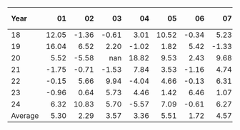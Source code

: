 | Year    |               01   |               02   |               03   |               04   |               05   |               06   |               07   |               08   |               09   |               10   |               11   |               12   |     Average ,     |
|:--------|-------------------:|-------------------:|-------------------:|-------------------:|-------------------:|-------------------:|-------------------:|-------------------:|-------------------:|-------------------:|-------------------:|-------------------:|------------------:|
| 18      |              12.05 |              -1.36 |              -0.61 |               3.01 |              10.52 |              -0.34 |               5.23 |               4.31 |               1.68 |              -4.88 |               8.38 |              -2.03 |              3.00 |
| 19      |              16.04 |               6.52 |               2.20 |              -1.02 |               1.82 |               5.42 |              -1.33 |               6.82 |              -0.34 |               0.35 |               3.93 |               0.28 |              3.39 |
| 20      |               5.52 |              -5.58 |             nan    |              18.82 |               9.53 |               2.43 |               9.68 |               1.66 |              -4.86 |              -3.18 |               9.60 |               6.70 |              4.57 |
| 21      |              -1.75 |              -0.71 |              -1.53 |               7.84 |               3.53 |              -1.16 |               4.74 |               2.68 |               1.08 |               7.74 |              -1.57 |               6.00 |              2.24 |
| 22      |              -0.15 |               5.66 |               9.94 |              -4.04 |               4.66 |              -0.13 |               6.31 |               9.41 |              -1.27 |              18.07 |              -0.41 |              -1.85 |              3.85 |
| 23      |              -0.96 |               0.64 |               5.73 |               4.46 |               1.42 |               6.46 |               1.07 |              -0.55 |              -4.99 |               1.26 |              19.00 |              11.58 |              3.76 |
| 24      |               6.32 |              10.83 |               5.70 |              -5.57 |               7.09 |              -0.61 |               6.27 |               2.66 |               1.04 |               1.36 |             nan    |             nan    |              3.51 |
| Average |               5.30 |               2.29 |               3.57 |               3.36 |               5.51 |               1.72 |               4.57 |               3.86 |              -1.09 |               2.96 |               6.49 |               3.45 |              3.47 |